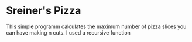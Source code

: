# Sreiner's Pizza
This simple programm calculates the maximum number of pizza slices you can have making n cuts. I used a recursive function
